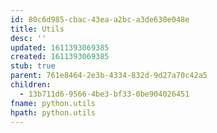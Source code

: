 ```yaml
---
id: 80c6d985-cbac-43ea-a2bc-a3de630e048e
title: Utils
desc: ''
updated: 1611393069385
created: 1611393069385
stub: true
parent: 761e8464-2e3b-4334-832d-9d27a70c42a5
children:
  - 13b711d6-9566-4be3-bf33-0be904026451
fname: python.utils
hpath: python.utils
---
```



